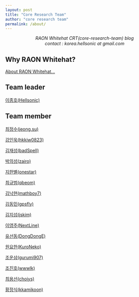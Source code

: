 ```yaml
---
layout: post
title: "Core Research Team"
author: "core research team"
permalink: /about/
---
```


<center><i>RAON Whitehat CRT(core-research-team) blog</i></center>
<center><i>contact : korea.hellsonic at gmail.com</i></center>

## Why RAON Whitehat?

[About RAON Whitehat...](https://www.whitehat.co.kr/ko/)

## Team leader
[이종호(Hellsonic)](https://blog.hellsonic.kr/)

## Team member
[최정수(jeong.su)](https://tblog.jeong.su/category/Profile)

[강인욱(hkkiw0823)](https://github.com/hkkiw0823/hkkiw0823.github.io)

[김재성(badSpell)](mailto:public4d@gmail.com)

[박의성(zairo)](https://zairo.tistory.com/)

[지한별(onestar)](https://blog.1-star.kr)

[최규범(qbeom)](mailto:kbchoi@raoncorp.com)

[김낙현(mathboy7)](https://blog.naver.com/mathboy7)

[김동민(gpsfly)](https://blog.int80.kr)

[김지섭(jskim)](#)

[이영주(NextLine)](https://lordofpwn.kr/about/)

[유선동(DongDongE)](https://blog.d0ngd0nge.xyz)

[원요한(KuroNeko)](https://nekoplu5.tistory.com)

[조운삼(gurumi907)](mailto:wscho@raoncorp.com)

[조진호(wwwlk)](mailto:jhjo@raoncorp.com)

[최용선(choiys)](https://blog.choiys.kr)

[황정식(kkamikoon)](https://kkamikoon.tistory.com)
